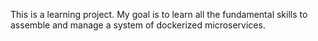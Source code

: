 This is a learning project. My goal is to learn all the fundamental skills to assemble and manage a system of dockerized microservices.
